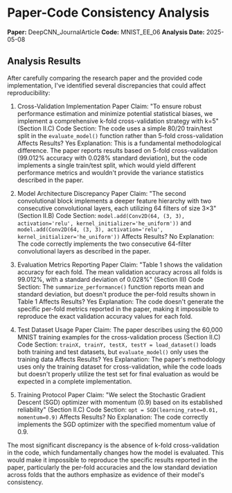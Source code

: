 # Paper-Code Consistency Analysis

**Paper:** DeepCNN_JournalArticle
**Code:** MNIST_EE_06
**Analysis Date:** 2025-05-08

## Analysis Results

After carefully comparing the research paper and the provided code implementation, I've identified several discrepancies that could affect reproducibility:

1. Cross-Validation Implementation
   Paper Claim: "To ensure robust performance estimation and minimize potential statistical biases, we implement a comprehensive k-fold cross-validation strategy with k=5" (Section II.C)
   Code Section: The code uses a simple 80/20 train/test split in the `evaluate_model()` function rather than 5-fold cross-validation
   Affects Results? Yes
   Explanation: This is a fundamental methodological difference. The paper reports results based on 5-fold cross-validation (99.012% accuracy with 0.028% standard deviation), but the code implements a single train/test split, which would yield different performance metrics and wouldn't provide the variance statistics described in the paper.

2. Model Architecture Discrepancy
   Paper Claim: "The second convolutional block implements a deeper feature hierarchy with two consecutive convolutional layers, each utilizing 64 filters of size 3×3" (Section II.B)
   Code Section: `model.add(Conv2D(64, (3, 3), activation='relu', kernel_initializer='he_uniform'))` and `model.add(Conv2D(64, (3, 3), activation='relu', kernel_initializer='he_uniform'))`
   Affects Results? No
   Explanation: The code correctly implements the two consecutive 64-filter convolutional layers as described in the paper.

3. Evaluation Metrics Reporting
   Paper Claim: "Table 1 shows the validation accuracy for each fold. The mean validation accuracy across all folds is 99.012%, with a standard deviation of 0.028%" (Section III)
   Code Section: The `summarize_performance()` function reports mean and standard deviation, but doesn't produce the per-fold results shown in Table 1
   Affects Results? Yes
   Explanation: The code doesn't generate the specific per-fold metrics reported in the paper, making it impossible to reproduce the exact validation accuracy values for each fold.

4. Test Dataset Usage
   Paper Claim: The paper describes using the 60,000 MNIST training examples for the cross-validation process (Section II.C)
   Code Section: `trainX, trainY, testX, testY = load_dataset()` loads both training and test datasets, but `evaluate_model()` only uses the training data
   Affects Results? Yes
   Explanation: The paper's methodology uses only the training dataset for cross-validation, while the code loads but doesn't properly utilize the test set for final evaluation as would be expected in a complete implementation.

5. Training Protocol
   Paper Claim: "We select the Stochastic Gradient Descent (SGD) optimizer with momentum (0.9) based on its established reliability" (Section II.C)
   Code Section: `opt = SGD(learning_rate=0.01, momentum=0.9)`
   Affects Results? No
   Explanation: The code correctly implements the SGD optimizer with the specified momentum value of 0.9.

The most significant discrepancy is the absence of k-fold cross-validation in the code, which fundamentally changes how the model is evaluated. This would make it impossible to reproduce the specific results reported in the paper, particularly the per-fold accuracies and the low standard deviation across folds that the authors emphasize as evidence of their model's consistency.